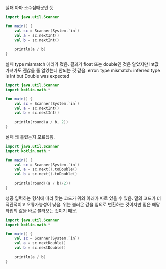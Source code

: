 실패
아마 소수점때문인 듯
```kotlin
import java.util.Scanner

fun main() {
    val sc = Scanner(System.`in`)
    val a = sc.nextInt()
    val b = sc.nextInt()
    
    println(a / b)
}
```
실패
type mismatch 에러가 떴음.
결과가 float 또는 double인 것은 알았지만 Int값 가져가도 괜찮을 줄 알았는데 안되는 것 같음.
error: type mismatch: inferred type is Int but Double was expected
```kotlin
import java.util.Scanner
import kotlin.math.*

fun main() {
    val sc = Scanner(System.`in`)
    val a = sc.nextInt()
    val b = sc.nextInt()
    
    println(round(a / b, 2))
}
```
실패
왜 틀렸는지 모르겠음.
```kotlin
import java.util.Scanner
import kotlin.math.*

fun main() {
    val sc = Scanner(System.`in`)
    val a = sc.next().toDouble()
    val b = sc.next().toDouble()
    
    println(round((a / b)/2))
}
```
성공
입력하는 형식에 따라 맞는 코드가 위와 아래가 따로 있을 수 있음.
밑의 코드가 더 직관적이고 오류가능성이 낮음.
위는 불러온 값을 임의로 변환하는 것이지만 밑은 해당 타입의 값을 바로 불러오는 것이기 때문.
```kotlin
import java.util.Scanner
import kotlin.math.*

fun main() {
    val sc = Scanner(System.`in`)
    val a = sc.nextDouble()
    val b = sc.nextDouble()
    
    println(a / b)
}
```
